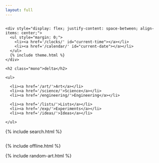 ```yaml
---
layout: full
---
```


<div class="columns is-vcentered">

<div class="column is-4">
  
    <div style="display: flex; justify-content: space-between; align-items: center;">
      <ul style="margin: 0;">
        <li><a href='/clocks/' id="current-time"></a></li>
        <li><a href='/calendar/' id="current-date"></a></li>
      </ul>
      {% include theme.html %}
    </div>

    <h2 class="mono">delta</h2>
    
    <ul>

      <li><a href='/art/'>Art</a></li>
      <li><a href='/science/'>Science</a></li>
      <li><a href='/engineering/'>Engineering</a></li>

      <li><a href='/lists/'>Lists</a></li>
      <li><a href='/exp/'>Experiments</a></li>
      <li><a href='/ideas/'>Ideas</a></li>

    </ul>

{% include search.html %}

</div>

</div>

{% include offline.html  %}

{% include random-art.html %}

<script src="/assets/js/moment.min.js"></script>
<script src="/assets/js/datetime.js"></script>

<script>
  show_date_and_time();
</script>


